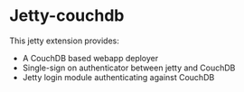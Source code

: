 Jetty-couchdb
=============

This jetty extension provides:

* A CouchDB based webapp deployer
* Single-sign on authenticator between jetty and CouchDB
* Jetty login module authenticating against CouchDB


